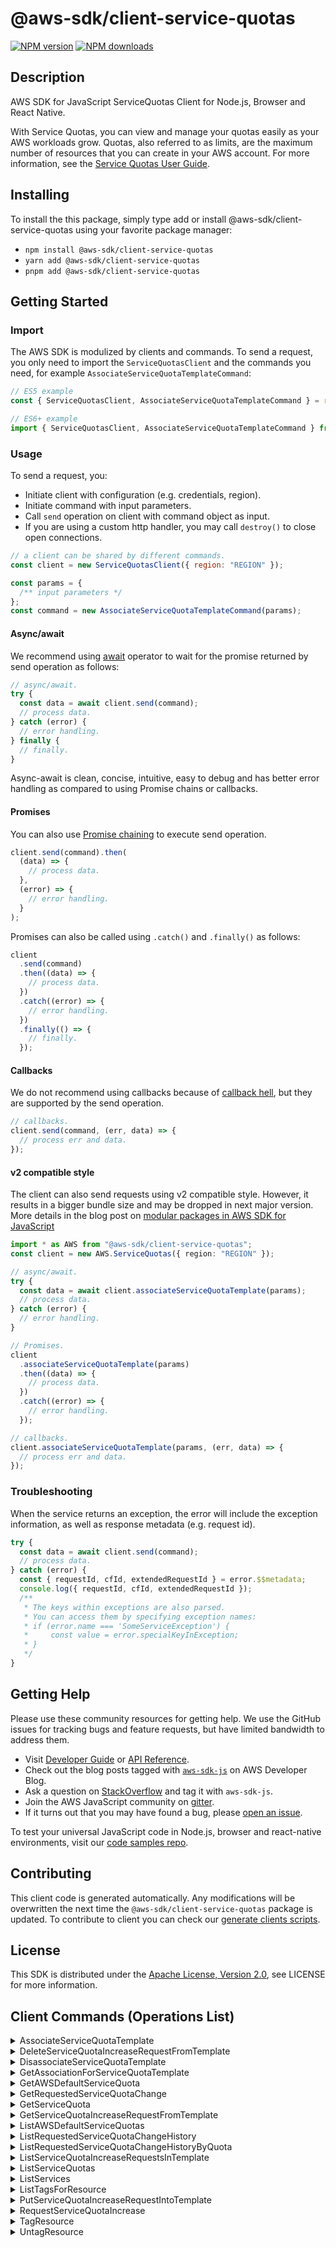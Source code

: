 <!-- generated file, do not edit directly -->

# @aws-sdk/client-service-quotas

[![NPM version](https://img.shields.io/npm/v/@aws-sdk/client-service-quotas/latest.svg)](https://www.npmjs.com/package/@aws-sdk/client-service-quotas)
[![NPM downloads](https://img.shields.io/npm/dm/@aws-sdk/client-service-quotas.svg)](https://www.npmjs.com/package/@aws-sdk/client-service-quotas)

## Description

AWS SDK for JavaScript ServiceQuotas Client for Node.js, Browser and React Native.

<p>With Service Quotas, you can view and manage your quotas easily as your AWS workloads
grow. Quotas, also referred to as limits, are the maximum number of resources that you can
create in your AWS account. For more information, see the <a href="https://docs.aws.amazon.com/servicequotas/latest/userguide/">Service Quotas User Guide</a>.</p>

## Installing

To install the this package, simply type add or install @aws-sdk/client-service-quotas
using your favorite package manager:

- `npm install @aws-sdk/client-service-quotas`
- `yarn add @aws-sdk/client-service-quotas`
- `pnpm add @aws-sdk/client-service-quotas`

## Getting Started

### Import

The AWS SDK is modulized by clients and commands.
To send a request, you only need to import the `ServiceQuotasClient` and
the commands you need, for example `AssociateServiceQuotaTemplateCommand`:

```js
// ES5 example
const { ServiceQuotasClient, AssociateServiceQuotaTemplateCommand } = require("@aws-sdk/client-service-quotas");
```

```ts
// ES6+ example
import { ServiceQuotasClient, AssociateServiceQuotaTemplateCommand } from "@aws-sdk/client-service-quotas";
```

### Usage

To send a request, you:

- Initiate client with configuration (e.g. credentials, region).
- Initiate command with input parameters.
- Call `send` operation on client with command object as input.
- If you are using a custom http handler, you may call `destroy()` to close open connections.

```js
// a client can be shared by different commands.
const client = new ServiceQuotasClient({ region: "REGION" });

const params = {
  /** input parameters */
};
const command = new AssociateServiceQuotaTemplateCommand(params);
```

#### Async/await

We recommend using [await](https://developer.mozilla.org/en-US/docs/Web/JavaScript/Reference/Operators/await)
operator to wait for the promise returned by send operation as follows:

```js
// async/await.
try {
  const data = await client.send(command);
  // process data.
} catch (error) {
  // error handling.
} finally {
  // finally.
}
```

Async-await is clean, concise, intuitive, easy to debug and has better error handling
as compared to using Promise chains or callbacks.

#### Promises

You can also use [Promise chaining](https://developer.mozilla.org/en-US/docs/Web/JavaScript/Guide/Using_promises#chaining)
to execute send operation.

```js
client.send(command).then(
  (data) => {
    // process data.
  },
  (error) => {
    // error handling.
  }
);
```

Promises can also be called using `.catch()` and `.finally()` as follows:

```js
client
  .send(command)
  .then((data) => {
    // process data.
  })
  .catch((error) => {
    // error handling.
  })
  .finally(() => {
    // finally.
  });
```

#### Callbacks

We do not recommend using callbacks because of [callback hell](http://callbackhell.com/),
but they are supported by the send operation.

```js
// callbacks.
client.send(command, (err, data) => {
  // process err and data.
});
```

#### v2 compatible style

The client can also send requests using v2 compatible style.
However, it results in a bigger bundle size and may be dropped in next major version. More details in the blog post
on [modular packages in AWS SDK for JavaScript](https://aws.amazon.com/blogs/developer/modular-packages-in-aws-sdk-for-javascript/)

```ts
import * as AWS from "@aws-sdk/client-service-quotas";
const client = new AWS.ServiceQuotas({ region: "REGION" });

// async/await.
try {
  const data = await client.associateServiceQuotaTemplate(params);
  // process data.
} catch (error) {
  // error handling.
}

// Promises.
client
  .associateServiceQuotaTemplate(params)
  .then((data) => {
    // process data.
  })
  .catch((error) => {
    // error handling.
  });

// callbacks.
client.associateServiceQuotaTemplate(params, (err, data) => {
  // process err and data.
});
```

### Troubleshooting

When the service returns an exception, the error will include the exception information,
as well as response metadata (e.g. request id).

```js
try {
  const data = await client.send(command);
  // process data.
} catch (error) {
  const { requestId, cfId, extendedRequestId } = error.$$metadata;
  console.log({ requestId, cfId, extendedRequestId });
  /**
   * The keys within exceptions are also parsed.
   * You can access them by specifying exception names:
   * if (error.name === 'SomeServiceException') {
   *     const value = error.specialKeyInException;
   * }
   */
}
```

## Getting Help

Please use these community resources for getting help.
We use the GitHub issues for tracking bugs and feature requests, but have limited bandwidth to address them.

- Visit [Developer Guide](https://docs.aws.amazon.com/sdk-for-javascript/v3/developer-guide/welcome.html)
  or [API Reference](https://docs.aws.amazon.com/AWSJavaScriptSDK/v3/latest/index.html).
- Check out the blog posts tagged with [`aws-sdk-js`](https://aws.amazon.com/blogs/developer/tag/aws-sdk-js/)
  on AWS Developer Blog.
- Ask a question on [StackOverflow](https://stackoverflow.com/questions/tagged/aws-sdk-js) and tag it with `aws-sdk-js`.
- Join the AWS JavaScript community on [gitter](https://gitter.im/aws/aws-sdk-js-v3).
- If it turns out that you may have found a bug, please [open an issue](https://github.com/aws/aws-sdk-js-v3/issues/new/choose).

To test your universal JavaScript code in Node.js, browser and react-native environments,
visit our [code samples repo](https://github.com/aws-samples/aws-sdk-js-tests).

## Contributing

This client code is generated automatically. Any modifications will be overwritten the next time the `@aws-sdk/client-service-quotas` package is updated.
To contribute to client you can check our [generate clients scripts](https://github.com/aws/aws-sdk-js-v3/tree/main/scripts/generate-clients).

## License

This SDK is distributed under the
[Apache License, Version 2.0](http://www.apache.org/licenses/LICENSE-2.0),
see LICENSE for more information.

## Client Commands (Operations List)

<details>
<summary>
AssociateServiceQuotaTemplate
</summary>

[Command API Reference](https://docs.aws.amazon.com/AWSJavaScriptSDK/v3/latest/clients/client-service quotas/classes/associateservicequotatemplatecommand.html) / [Input](https://docs.aws.amazon.com/AWSJavaScriptSDK/v3/latest/clients/client-service quotas/interfaces/associateservicequotatemplatecommandinput.html) / [Output](https://docs.aws.amazon.com/AWSJavaScriptSDK/v3/latest/clients/client-service quotas/interfaces/associateservicequotatemplatecommandoutput.html)

</details>
<details>
<summary>
DeleteServiceQuotaIncreaseRequestFromTemplate
</summary>

[Command API Reference](https://docs.aws.amazon.com/AWSJavaScriptSDK/v3/latest/clients/client-service quotas/classes/deleteservicequotaincreaserequestfromtemplatecommand.html) / [Input](https://docs.aws.amazon.com/AWSJavaScriptSDK/v3/latest/clients/client-service quotas/interfaces/deleteservicequotaincreaserequestfromtemplatecommandinput.html) / [Output](https://docs.aws.amazon.com/AWSJavaScriptSDK/v3/latest/clients/client-service quotas/interfaces/deleteservicequotaincreaserequestfromtemplatecommandoutput.html)

</details>
<details>
<summary>
DisassociateServiceQuotaTemplate
</summary>

[Command API Reference](https://docs.aws.amazon.com/AWSJavaScriptSDK/v3/latest/clients/client-service quotas/classes/disassociateservicequotatemplatecommand.html) / [Input](https://docs.aws.amazon.com/AWSJavaScriptSDK/v3/latest/clients/client-service quotas/interfaces/disassociateservicequotatemplatecommandinput.html) / [Output](https://docs.aws.amazon.com/AWSJavaScriptSDK/v3/latest/clients/client-service quotas/interfaces/disassociateservicequotatemplatecommandoutput.html)

</details>
<details>
<summary>
GetAssociationForServiceQuotaTemplate
</summary>

[Command API Reference](https://docs.aws.amazon.com/AWSJavaScriptSDK/v3/latest/clients/client-service quotas/classes/getassociationforservicequotatemplatecommand.html) / [Input](https://docs.aws.amazon.com/AWSJavaScriptSDK/v3/latest/clients/client-service quotas/interfaces/getassociationforservicequotatemplatecommandinput.html) / [Output](https://docs.aws.amazon.com/AWSJavaScriptSDK/v3/latest/clients/client-service quotas/interfaces/getassociationforservicequotatemplatecommandoutput.html)

</details>
<details>
<summary>
GetAWSDefaultServiceQuota
</summary>

[Command API Reference](https://docs.aws.amazon.com/AWSJavaScriptSDK/v3/latest/clients/client-service quotas/classes/getawsdefaultservicequotacommand.html) / [Input](https://docs.aws.amazon.com/AWSJavaScriptSDK/v3/latest/clients/client-service quotas/interfaces/getawsdefaultservicequotacommandinput.html) / [Output](https://docs.aws.amazon.com/AWSJavaScriptSDK/v3/latest/clients/client-service quotas/interfaces/getawsdefaultservicequotacommandoutput.html)

</details>
<details>
<summary>
GetRequestedServiceQuotaChange
</summary>

[Command API Reference](https://docs.aws.amazon.com/AWSJavaScriptSDK/v3/latest/clients/client-service quotas/classes/getrequestedservicequotachangecommand.html) / [Input](https://docs.aws.amazon.com/AWSJavaScriptSDK/v3/latest/clients/client-service quotas/interfaces/getrequestedservicequotachangecommandinput.html) / [Output](https://docs.aws.amazon.com/AWSJavaScriptSDK/v3/latest/clients/client-service quotas/interfaces/getrequestedservicequotachangecommandoutput.html)

</details>
<details>
<summary>
GetServiceQuota
</summary>

[Command API Reference](https://docs.aws.amazon.com/AWSJavaScriptSDK/v3/latest/clients/client-service quotas/classes/getservicequotacommand.html) / [Input](https://docs.aws.amazon.com/AWSJavaScriptSDK/v3/latest/clients/client-service quotas/interfaces/getservicequotacommandinput.html) / [Output](https://docs.aws.amazon.com/AWSJavaScriptSDK/v3/latest/clients/client-service quotas/interfaces/getservicequotacommandoutput.html)

</details>
<details>
<summary>
GetServiceQuotaIncreaseRequestFromTemplate
</summary>

[Command API Reference](https://docs.aws.amazon.com/AWSJavaScriptSDK/v3/latest/clients/client-service quotas/classes/getservicequotaincreaserequestfromtemplatecommand.html) / [Input](https://docs.aws.amazon.com/AWSJavaScriptSDK/v3/latest/clients/client-service quotas/interfaces/getservicequotaincreaserequestfromtemplatecommandinput.html) / [Output](https://docs.aws.amazon.com/AWSJavaScriptSDK/v3/latest/clients/client-service quotas/interfaces/getservicequotaincreaserequestfromtemplatecommandoutput.html)

</details>
<details>
<summary>
ListAWSDefaultServiceQuotas
</summary>

[Command API Reference](https://docs.aws.amazon.com/AWSJavaScriptSDK/v3/latest/clients/client-service quotas/classes/listawsdefaultservicequotascommand.html) / [Input](https://docs.aws.amazon.com/AWSJavaScriptSDK/v3/latest/clients/client-service quotas/interfaces/listawsdefaultservicequotascommandinput.html) / [Output](https://docs.aws.amazon.com/AWSJavaScriptSDK/v3/latest/clients/client-service quotas/interfaces/listawsdefaultservicequotascommandoutput.html)

</details>
<details>
<summary>
ListRequestedServiceQuotaChangeHistory
</summary>

[Command API Reference](https://docs.aws.amazon.com/AWSJavaScriptSDK/v3/latest/clients/client-service quotas/classes/listrequestedservicequotachangehistorycommand.html) / [Input](https://docs.aws.amazon.com/AWSJavaScriptSDK/v3/latest/clients/client-service quotas/interfaces/listrequestedservicequotachangehistorycommandinput.html) / [Output](https://docs.aws.amazon.com/AWSJavaScriptSDK/v3/latest/clients/client-service quotas/interfaces/listrequestedservicequotachangehistorycommandoutput.html)

</details>
<details>
<summary>
ListRequestedServiceQuotaChangeHistoryByQuota
</summary>

[Command API Reference](https://docs.aws.amazon.com/AWSJavaScriptSDK/v3/latest/clients/client-service quotas/classes/listrequestedservicequotachangehistorybyquotacommand.html) / [Input](https://docs.aws.amazon.com/AWSJavaScriptSDK/v3/latest/clients/client-service quotas/interfaces/listrequestedservicequotachangehistorybyquotacommandinput.html) / [Output](https://docs.aws.amazon.com/AWSJavaScriptSDK/v3/latest/clients/client-service quotas/interfaces/listrequestedservicequotachangehistorybyquotacommandoutput.html)

</details>
<details>
<summary>
ListServiceQuotaIncreaseRequestsInTemplate
</summary>

[Command API Reference](https://docs.aws.amazon.com/AWSJavaScriptSDK/v3/latest/clients/client-service quotas/classes/listservicequotaincreaserequestsintemplatecommand.html) / [Input](https://docs.aws.amazon.com/AWSJavaScriptSDK/v3/latest/clients/client-service quotas/interfaces/listservicequotaincreaserequestsintemplatecommandinput.html) / [Output](https://docs.aws.amazon.com/AWSJavaScriptSDK/v3/latest/clients/client-service quotas/interfaces/listservicequotaincreaserequestsintemplatecommandoutput.html)

</details>
<details>
<summary>
ListServiceQuotas
</summary>

[Command API Reference](https://docs.aws.amazon.com/AWSJavaScriptSDK/v3/latest/clients/client-service quotas/classes/listservicequotascommand.html) / [Input](https://docs.aws.amazon.com/AWSJavaScriptSDK/v3/latest/clients/client-service quotas/interfaces/listservicequotascommandinput.html) / [Output](https://docs.aws.amazon.com/AWSJavaScriptSDK/v3/latest/clients/client-service quotas/interfaces/listservicequotascommandoutput.html)

</details>
<details>
<summary>
ListServices
</summary>

[Command API Reference](https://docs.aws.amazon.com/AWSJavaScriptSDK/v3/latest/clients/client-service quotas/classes/listservicescommand.html) / [Input](https://docs.aws.amazon.com/AWSJavaScriptSDK/v3/latest/clients/client-service quotas/interfaces/listservicescommandinput.html) / [Output](https://docs.aws.amazon.com/AWSJavaScriptSDK/v3/latest/clients/client-service quotas/interfaces/listservicescommandoutput.html)

</details>
<details>
<summary>
ListTagsForResource
</summary>

[Command API Reference](https://docs.aws.amazon.com/AWSJavaScriptSDK/v3/latest/clients/client-service quotas/classes/listtagsforresourcecommand.html) / [Input](https://docs.aws.amazon.com/AWSJavaScriptSDK/v3/latest/clients/client-service quotas/interfaces/listtagsforresourcecommandinput.html) / [Output](https://docs.aws.amazon.com/AWSJavaScriptSDK/v3/latest/clients/client-service quotas/interfaces/listtagsforresourcecommandoutput.html)

</details>
<details>
<summary>
PutServiceQuotaIncreaseRequestIntoTemplate
</summary>

[Command API Reference](https://docs.aws.amazon.com/AWSJavaScriptSDK/v3/latest/clients/client-service quotas/classes/putservicequotaincreaserequestintotemplatecommand.html) / [Input](https://docs.aws.amazon.com/AWSJavaScriptSDK/v3/latest/clients/client-service quotas/interfaces/putservicequotaincreaserequestintotemplatecommandinput.html) / [Output](https://docs.aws.amazon.com/AWSJavaScriptSDK/v3/latest/clients/client-service quotas/interfaces/putservicequotaincreaserequestintotemplatecommandoutput.html)

</details>
<details>
<summary>
RequestServiceQuotaIncrease
</summary>

[Command API Reference](https://docs.aws.amazon.com/AWSJavaScriptSDK/v3/latest/clients/client-service quotas/classes/requestservicequotaincreasecommand.html) / [Input](https://docs.aws.amazon.com/AWSJavaScriptSDK/v3/latest/clients/client-service quotas/interfaces/requestservicequotaincreasecommandinput.html) / [Output](https://docs.aws.amazon.com/AWSJavaScriptSDK/v3/latest/clients/client-service quotas/interfaces/requestservicequotaincreasecommandoutput.html)

</details>
<details>
<summary>
TagResource
</summary>

[Command API Reference](https://docs.aws.amazon.com/AWSJavaScriptSDK/v3/latest/clients/client-service quotas/classes/tagresourcecommand.html) / [Input](https://docs.aws.amazon.com/AWSJavaScriptSDK/v3/latest/clients/client-service quotas/interfaces/tagresourcecommandinput.html) / [Output](https://docs.aws.amazon.com/AWSJavaScriptSDK/v3/latest/clients/client-service quotas/interfaces/tagresourcecommandoutput.html)

</details>
<details>
<summary>
UntagResource
</summary>

[Command API Reference](https://docs.aws.amazon.com/AWSJavaScriptSDK/v3/latest/clients/client-service quotas/classes/untagresourcecommand.html) / [Input](https://docs.aws.amazon.com/AWSJavaScriptSDK/v3/latest/clients/client-service quotas/interfaces/untagresourcecommandinput.html) / [Output](https://docs.aws.amazon.com/AWSJavaScriptSDK/v3/latest/clients/client-service quotas/interfaces/untagresourcecommandoutput.html)

</details>
